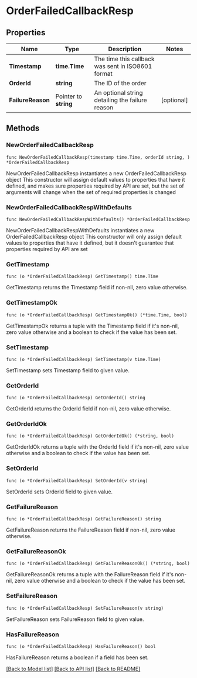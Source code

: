 # OrderFailedCallbackResp

## Properties

Name | Type | Description | Notes
------------ | ------------- | ------------- | -------------
**Timestamp** | **time.Time** | The time this callback was sent in ISO8601 format | 
**OrderId** | **string** | The ID of the order | 
**FailureReason** | Pointer to **string** | An optional string detailing the failure reason | [optional] 

## Methods

### NewOrderFailedCallbackResp

`func NewOrderFailedCallbackResp(timestamp time.Time, orderId string, ) *OrderFailedCallbackResp`

NewOrderFailedCallbackResp instantiates a new OrderFailedCallbackResp object
This constructor will assign default values to properties that have it defined,
and makes sure properties required by API are set, but the set of arguments
will change when the set of required properties is changed

### NewOrderFailedCallbackRespWithDefaults

`func NewOrderFailedCallbackRespWithDefaults() *OrderFailedCallbackResp`

NewOrderFailedCallbackRespWithDefaults instantiates a new OrderFailedCallbackResp object
This constructor will only assign default values to properties that have it defined,
but it doesn't guarantee that properties required by API are set

### GetTimestamp

`func (o *OrderFailedCallbackResp) GetTimestamp() time.Time`

GetTimestamp returns the Timestamp field if non-nil, zero value otherwise.

### GetTimestampOk

`func (o *OrderFailedCallbackResp) GetTimestampOk() (*time.Time, bool)`

GetTimestampOk returns a tuple with the Timestamp field if it's non-nil, zero value otherwise
and a boolean to check if the value has been set.

### SetTimestamp

`func (o *OrderFailedCallbackResp) SetTimestamp(v time.Time)`

SetTimestamp sets Timestamp field to given value.


### GetOrderId

`func (o *OrderFailedCallbackResp) GetOrderId() string`

GetOrderId returns the OrderId field if non-nil, zero value otherwise.

### GetOrderIdOk

`func (o *OrderFailedCallbackResp) GetOrderIdOk() (*string, bool)`

GetOrderIdOk returns a tuple with the OrderId field if it's non-nil, zero value otherwise
and a boolean to check if the value has been set.

### SetOrderId

`func (o *OrderFailedCallbackResp) SetOrderId(v string)`

SetOrderId sets OrderId field to given value.


### GetFailureReason

`func (o *OrderFailedCallbackResp) GetFailureReason() string`

GetFailureReason returns the FailureReason field if non-nil, zero value otherwise.

### GetFailureReasonOk

`func (o *OrderFailedCallbackResp) GetFailureReasonOk() (*string, bool)`

GetFailureReasonOk returns a tuple with the FailureReason field if it's non-nil, zero value otherwise
and a boolean to check if the value has been set.

### SetFailureReason

`func (o *OrderFailedCallbackResp) SetFailureReason(v string)`

SetFailureReason sets FailureReason field to given value.

### HasFailureReason

`func (o *OrderFailedCallbackResp) HasFailureReason() bool`

HasFailureReason returns a boolean if a field has been set.


[[Back to Model list]](../README.md#documentation-for-models) [[Back to API list]](../README.md#documentation-for-api-endpoints) [[Back to README]](../README.md)


